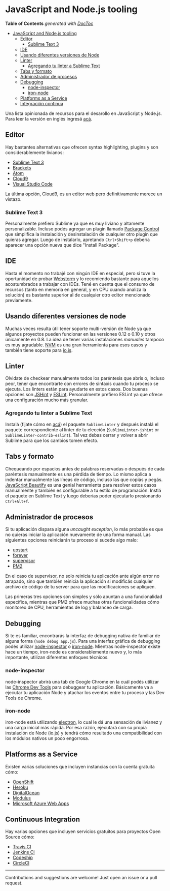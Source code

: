 # JavaScript and Node.js tooling

<!-- START doctoc generated TOC please keep comment here to allow auto update -->
<!-- DON'T EDIT THIS SECTION, INSTEAD RE-RUN doctoc TO UPDATE -->
**Table of Contents**  *generated with [DocToc](https://github.com/thlorenz/doctoc)*

- [JavaScript and Node.js tooling](#javascript-and-nodejs-tooling)
  - [Editor](#editor)
    - [Sublime Text 3](#sublime-text-3)
  - [IDE](#ide)
  - [Usando diferentes versiones de Node](#usando-diferentes-versiones-de-node)
  - [Linter](#linter)
    - [Agregando tu linter a Sublime Text](#agregando-tu-linter-a-sublime-text)
  - [Tabs y formato](#tabs-y-formato)
  - [Administrador de procesos](#administrador-de-procesos)
  - [Debugging](#debugging)
    - [node-inspector](#node-inspector)
    - [iron-node](#iron-node)
  - [Platforms as a Service](#platforms-as-a-service)
  - [Integración continua](#integracion-continua)

<!-- END doctoc generated TOC please keep comment here to allow auto update -->

Una lista opinionada de recursos para el desarollo en JavaScript y Node.js. Para leer la versión en inglés ingresá [acá][readme-en].

## Editor
Hay bastantes alternativas que ofrecen syntax highlighting, plugins y son considerablemente livianos:
* [Sublime Text 3][sublime3]
* [Brackets][brackets]
* [Atom][atom]
* [Cloud9][cloud9]
* [Visual Studio Code][vscode]

La última opción, Cloud9, es un editor web pero definitivamente merece un vistazo.

### Sublime Text 3
Personalmente prefiero Sublime ya que es muy liviano y altamente personalizable. Incluso podés agregar un plugin llamado [Package Control][package-control] que simplifica la instalación y desinstalación de cualquier otro plugin que quieras agregar. Luego de instalarlo, apretando `Ctrl+Shift+p` debería aparecer una opción nueva que dice "Install Package".

## IDE
Hasta el momento no trabajé con ningún IDE en especial, pero si tuve la oportunidad de probar [Webstorm][webstorm] y lo recomiendo bastante para aquellos acostumbrados a trabajar con IDEs. Tené en cuenta que el consumo de recursos (tanto en memoria en general, y en CPU cuando analiza la solución) es bastante superior al de cualquier otro editor mencionado previamente.

## Usando diferentes versiones de node
Muchas veces resulta útil tener soporte multi-versión de Node ya que algunos proyectos pueden funcionar en las versiones 0.12 o 0.10 y otros únicamente en 0.8. La idea de tener varias instalaciones *manuales* tampoco es muy agradable. [NVM][nvm] es una gran herramienta para esos casos y también tiene soporte para [io.js][io.js].

## Linter
Olvidate de checkear manualmente todos los paréntesis que abrís o, incluso peor, tener que encontrarte con errores de sintaxis cuando tu proceso se ejecuta. Los linters están para ayudarte en estos casos. Dos buenas opciones son [JSHint][jshint] y [ESLint][eslint]. Personalmente prefiero ESLint ya que ofrece una configuración mucho más granular.

### Agregando tu linter a Sublime Text
Instalá (fijate cómo en [acá](#sublime-text-3)) el paquete `SublimeLinter` y después instalá el paquete correspondiente al linter de tu elección (`SublimeLinter-jshint` or `SublimeLinter-contrib-eslint`). Tal vez debas cerrar y volver a abrir Sublime para que los cambios tomen efecto.

## Tabs y formato
Chequeando por espacios antes de palabras reservadas o después de cada paréntesis manualmente es una pérdida de tiempo. Lo mismo aplica a indentar manualmente las líneas de código, incluso las que copiás y pegás. [JavaScript Beautify][js-beautify] es una genial herramienta para resolver estos casos manualmente y también es configurable a tu estilo de programación. Instlá el paquete en Sublime Text y luego deberías poder ejecutarlo presionando `Ctrl+Alt+f`.

## Administrador de procesos
Si tu aplicación dispara alguna *uncaught exception*, lo más probable es que no quieras iniciar la aplicación nuevamente de una forma manual. Las siguientes opciones reiniciarán tu proceso si sucede algo malo:

- [upstart][upstart]
- [forever][forever]
- [supervisor][supervisor]
- [PM2][pm2]

En el caso de supervisor, no solo reinicia tu aplicación ante algún error no atrapado, sino que también reinicia la aplicación si modificás cualquier archivo de código de tu server para que las modificaciones se apliquen.

Las primeras tres opciones son simples y sólo apuntan a una funcionalidad específica, mientras que PM2 ofrece muchas otras funcionalidades cómo monitoreo de CPU, herramientas de log y balanceo de carga.

## Debugging
Si  te es familiar, encontrarás la interfaz de debugging nativa de familiar de alguna forma (`node debug app.js`). Para una interfaz gráfica de debugging podés utilizar [node-inspector][node-inspector] o [iron-node][iron-node]. Mientras node-inspector existe hace un tiempo, iron-node es considerablemente nuevo y, lo más importante, utilizan diferentes enfoques técnicos. 

### node-inspector
node-inspector abrirá una tab de Google Chrome en la cuál podés utilizar las [Chrome Dev Tools][chrome-dev-tools] para debuggear tu aplicación. Básicamente va a ejecutar tu aplicación Node y atachar los eventos entre tu proceso y las Dev Tools de Chrome.

### iron-node
iron-node está utilizando [electron][electron], lo cual le dá una sensación de livianez y una carga inicial más rápida. Por esa razón, ejecutará con su propia instalación de Node (io.js) y tendrá cómo resultado una compatibilidad con los módulos nativos un poco engorrosa.

## Platforms as a Service
Existen varias soluciones que incluyen instancias con la cuenta gratuita cómo:

- [OpenShift][openshift]
- [Heroku][heroku]
- [DigitalOcean][digitalocean]
- [Modulus][modulus]
- [Microsoft Azure Web Apps][azure]

## Continuous Integration
Hay varias opciones que incluyen servicios gratuitos para proyectos Open Source cómo:

- [Travis CI][travis-ci]
- [Jenkins CI][jenkins-ci]
- [Codeship][codeship]
- [CircleCI][circle-ci]


[io.js]: https://iojs.org/en/index.html
[sublime3]: http://www.sublimetext.com/3
[brackets]: http://brackets.io/
[atom]: https://atom.io/
[cloud9]: https://c9.io/
[vscode]: https://code.visualstudio.com/
[package-control]: https://packagecontrol.io/
[nvm]: https://github.com/creationix/nvm
[jshint]: http://jshint.com/
[eslint]: http://eslint.org/
[js-beautify]: https://packagecontrol.io/packages/Javascript%20Beautify
[openshift]: https://www.openshift.com/
[heroku]: https://heroku.com/
[digitalocean]: https://www.digitalocean.com/
[modulus]: https://modulus.io/
[azure]: http://azure.microsoft.com/
[pm2]: https://github.com/Unitech/pm2
[supervisor]: https://github.com/Supervisor/supervisor
[upstart]: https://github.com/cvee/node-upstart
[forever]: https://github.com/foreverjs/forever
[webstorm]: https://www.jetbrains.com/webstorm/
[electron]: https://github.com/atom/electron
[gdb]: http://www.gnu.org/software/gdb/
[iron-node]: https://github.com/s-a/iron-node
[node-inspector]: https://github.com/node-inspector/node-inspector
[chrome-dev-tools]: https://developer.chrome.com/devtools
[codeship]: https://codeship.com/
[jenkins-ci]: https://jenkins-ci.org/
[travis-ci]: https://travis-ci.org/
[readme-en]: README.md
[readme-es]: README-es.md
[circle-ci]: https://circleci.com/

------------------

Contributions and suggestions are welcome! Just open an issue or a pull request.

